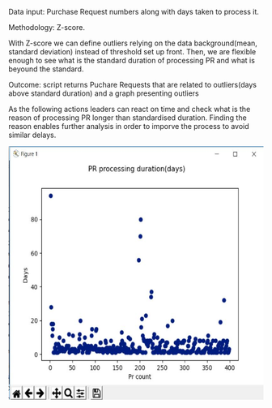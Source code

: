 <p>Data input: Purchase Request numbers along with days taken to process it.</p>
<p>Methodology: Z-score.</p>
<p>With Z-score we can define outliers relying on the data background(mean, standard deviation) instead of threshold set up front. Then, we are flexible enough to see what is the standard duration of processing PR and what is beyound the standard.</p>
<p>Outcome: script returns Puchare Requests that are related to outliers(days above standard duration) and a graph presenting outliers</p>
<p>As the following actions leaders can react on time and check what is the reason of processing PR longer than standardised duration. Finding the reason enables further analysis in order to imporve the process to avoid similar delays.</p>
<img src="images/plot.JPG" width="570" height="500">

